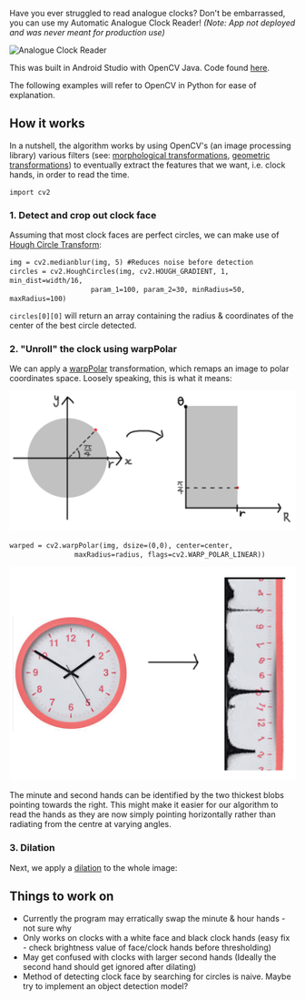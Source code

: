 Have you ever struggled to read analogue clocks? Don't be embarrassed, you can use my Automatic Analogue Clock Reader! *(Note: App not deployed and was never meant for production use)*

![Analogue Clock Reader](/clock_example.gif)

This was built in Android Studio with OpenCV Java. Code found [here](github.com/wongkj12/clock-reader).

The following examples will refer to OpenCV in Python for ease of explanation.

## How it works

In a nutshell, the algorithm works by using OpenCV's (an image processing library) various filters (see: [morphological transformations](https://docs.opencv.org/master/d9/d61/tutorial_py_morphological_ops.html), [geometric transformations](https://docs.opencv.org/4.5.2/da/d6e/tutorial_py_geometric_transformations.html)) to eventually extract the features that we want, i.e. clock hands, in order to read the time.

    import cv2

### 1. Detect and crop out clock face

Assuming that most clock faces are perfect circles, we can make use of [Hough Circle Transform](https://docs.opencv.org/3.4/d4/d70/tutorial_hough_circle.html):

    img = cv2.medianblur(img, 5) #Reduces noise before detection
    circles = cv2.HoughCircles(img, cv2.HOUGH_GRADIENT, 1, min_dist=width/16,
                        param_1=100, param_2=30, minRadius=50, maxRadius=100)
                               
 `circles[0][0]` will return an array containing the radius & coordinates of the center of the best circle detected.
 
### 2. "Unroll" the clock using warpPolar
 
We can apply a [warpPolar](https://docs.opencv.org/3.4/da/d54/group__imgproc__transform.html#ga49481ab24fdaa0ffa4d3e63d14c0d5e4) transformation, which remaps an image to polar coordinates space. Loosely speaking, this is what it means:
 
 ![warpPolar](/warpPolar.png)
 
    warped = cv2.warpPolar(img, dsize=(0,0), center=center,
                    maxRadius=radius, flags=cv2.WARP_POLAR_LINEAR))
                        
 ![warpPolar2](/warpPolar2.png)
 
The minute and second hands can be identified by the two thickest blobs pointing towards the right. This might make it easier for our algorithm to read the hands as they are now simply pointing horizontally rather than radiating from the centre at varying angles.

### 3. Dilation

Next, we apply a [dilation](https://docs.opencv.org/3.4/db/df6/tutorial_erosion_dilatation.html) to the whole image:


 
 
                        
                        


  
    

    








## Things to work on

- Currently the program may erratically swap the minute & hour hands - not sure why
- Only works on clocks with a white face and black clock hands (easy fix - check brightness value of face/clock hands before thresholding)
- May get confused with clocks with larger second hands (Ideally the second hand should get ignored after dilating)
- Method of detecting clock face by searching for circles is naive. Maybe try to implement an object detection model?
